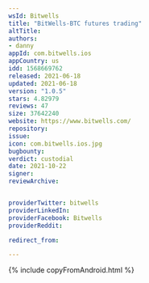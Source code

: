```yaml
---
wsId: Bitwells
title: "BitWells-BTC futures trading"
altTitle: 
authors:
- danny
appId: com.bitwells.ios
appCountry: us
idd: 1568669762
released: 2021-06-18
updated: 2021-06-18
version: "1.0.5"
stars: 4.82979
reviews: 47
size: 37642240
website: https://www.bitwells.com/
repository: 
issue: 
icon: com.bitwells.ios.jpg
bugbounty: 
verdict: custodial
date: 2021-10-22
signer: 
reviewArchive:


providerTwitter: bitwells
providerLinkedIn: 
providerFacebook: Bitwells
providerReddit: 

redirect_from:

---
```

{% include copyFromAndroid.html %}
